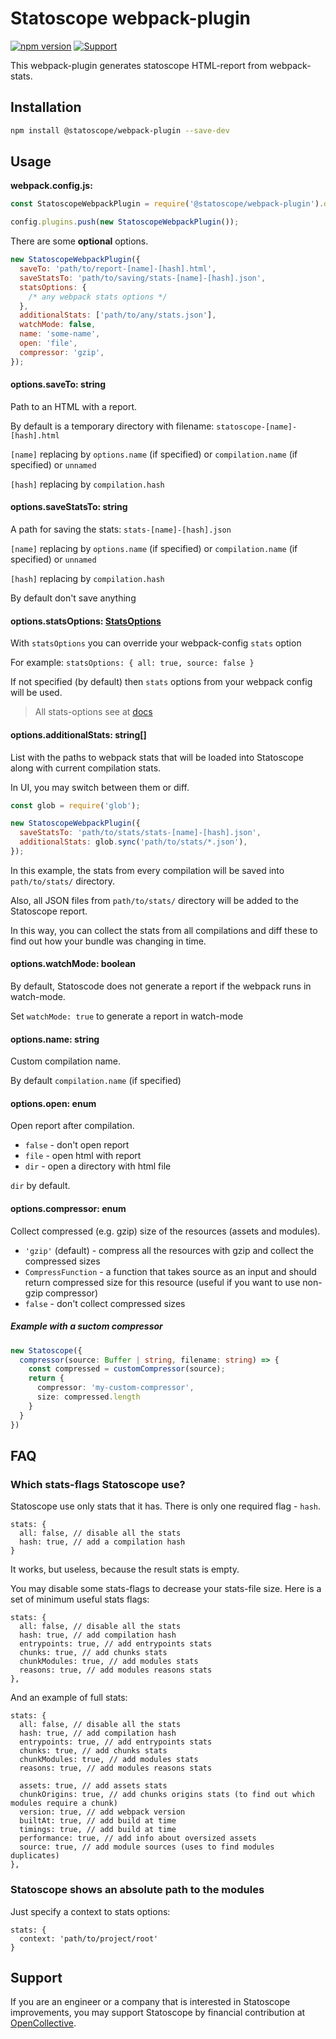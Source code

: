# Statoscope webpack-plugin

[![npm version](https://badge.fury.io/js/%40statoscope%2Fwebpack-plugin.svg)](https://badge.fury.io/js/%40statoscope%2Fwebpack-plugin)
[![Support](https://img.shields.io/badge/-Support-blue)](https://opencollective.com/statoscope)

This webpack-plugin generates statoscope HTML-report from webpack-stats.

## Installation

```sh
npm install @statoscope/webpack-plugin --save-dev
```

## Usage

**webpack.config.js:**

```js
const StatoscopeWebpackPlugin = require('@statoscope/webpack-plugin').default;

config.plugins.push(new StatoscopeWebpackPlugin());
```

There are some **optional** options.

```js
new StatoscopeWebpackPlugin({
  saveTo: 'path/to/report-[name]-[hash].html',
  saveStatsTo: 'path/to/saving/stats-[name]-[hash].json',
  statsOptions: {
    /* any webpack stats options */
  },
  additionalStats: ['path/to/any/stats.json'],
  watchMode: false,
  name: 'some-name',
  open: 'file',
  compressor: 'gzip',
});
```

#### options.saveTo: string

Path to an HTML with a report.

By default is a temporary directory with filename: `statoscope-[name]-[hash].html`

`[name]` replacing by `options.name` (if specified) or `compilation.name` (if specified) or `unnamed`

`[hash]` replacing by `compilation.hash`

#### options.saveStatsTo: string

A path for saving the stats: `stats-[name]-[hash].json`

`[name]` replacing by `options.name` (if specified) or `compilation.name` (if specified) or `unnamed`

`[hash]` replacing by `compilation.hash`

By default don't save anything

#### options.statsOptions: [StatsOptions](https://webpack.js.org/configuration/stats/#stats-options)

With `statsOptions` you can override your webpack-config `stats` option

For example: `statsOptions: { all: true, source: false }`

If not specified (by default) then `stats` options from your webpack config will be used.

> All stats-options see at [docs](https://webpack.js.org/configuration/stats/#stats-options)

#### options.additionalStats: string[]

List with the paths to webpack stats that will be loaded into Statoscope along with current compilation stats.

In UI, you may switch between them or diff.

```js
const glob = require('glob');

new StatoscopeWebpackPlugin({
  saveStatsTo: 'path/to/stats/stats-[name]-[hash].json',
  additionalStats: glob.sync('path/to/stats/*.json'),
});
```

In this example, the stats from every compilation will be saved into `path/to/stats/` directory.

Also, all JSON files from `path/to/stats/` directory will be added to the Statoscope report.

In this way, you can collect the stats from all compilations and diff these to find out how your bundle was changing in time.

#### options.watchMode: boolean

By default, Statoscode does not generate a report if the webpack runs in watch-mode.

Set `watchMode: true` to generate a report in watch-mode

#### options.name: string

Custom compilation name.

By default `compilation.name` (if specified)

#### options.open: enum

Open report after compilation.

- `false` - don't open report
- `file` - open html with report
- `dir` - open a directory with html file

`dir` by default.

#### options.compressor: enum

Collect compressed (e.g. gzip) size of the resources (assets and modules).

- `'gzip'` (default) - compress all the resources with gzip and collect the compressed sizes
- `CompressFunction` - a function that takes source as an input and should return compressed size for this resource (useful if you want to use non-gzip compressor)
- `false` - don't collect compressed sizes

##### Example with a suctom compressor

```ts
new Statoscope({
  compressor(source: Buffer | string, filename: string) => {
    const compressed = customCompressor(source);
    return {
      compressor: 'my-custom-compressor',
      size: compressed.length
    }
  }
})
```

## FAQ

### Which stats-flags Statoscope use?

Statoscope use only stats that it has. There is only one required flag - `hash`.

```
stats: {
  all: false, // disable all the stats
  hash: true, // add a compilation hash
}
```

It works, but useless, because the result stats is empty.

You may disable some stats-flags to decrease your stats-file size.
Here is a set of minimum useful stats flags:

```
stats: {
  all: false, // disable all the stats
  hash: true, // add compilation hash
  entrypoints: true, // add entrypoints stats
  chunks: true, // add chunks stats
  chunkModules: true, // add modules stats
  reasons: true, // add modules reasons stats
},
```

And an example of full stats:

```
stats: {
  all: false, // disable all the stats
  hash: true, // add compilation hash
  entrypoints: true, // add entrypoints stats
  chunks: true, // add chunks stats
  chunkModules: true, // add modules stats
  reasons: true, // add modules reasons stats

  assets: true, // add assets stats
  chunkOrigins: true, // add chunks origins stats (to find out which modules require a chunk)
  version: true, // add webpack version
  builtAt: true, // add build at time
  timings: true, // add build at time
  performance: true, // add info about oversized assets
  source: true, // add module sources (uses to find modules duplicates)
},
```

### Statoscope shows an absolute path to the modules

Just specify a context to stats options:

```
stats: {
  context: 'path/to/project/root'
}
```

## Support

If you are an engineer or a company that is interested in Statoscope improvements, you may support Statoscope by financial contribution at [OpenCollective](https://opencollective.com/statoscope).
